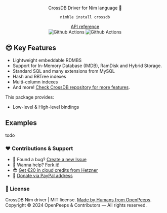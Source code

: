 <p align="center">CrossDB Driver for Nim language 👑</p>
<p align="center"><code>nimble install crossdb</code></p>
<p align="center">
  <a href="https://github.com/">API reference</a><br>
  <img src="https://github.com/openpeeps/crossdb-nim/workflows/test/badge.svg" alt="Github Actions">  <img src="https://github.com/openpeeps/crossdb-nim/workflows/docs/badge.svg" alt="Github Actions">
</p>

## 😍 Key Features
- Lightweight embeddable RDMBS
- Support for In-Memory Database (IMDB), RamDisk and Hybrid Storage.
- Standard SQL and many extensions from MySQL
- Hash and RBTree indexes
- Multi-column indexes
- And more! [Check CrossDB repository for more features](https://github.com/crossdb-org/crossdb).

This package provides:
- Low-level & High-level bindings

## Examples
todo

### ❤ Contributions & Support
- 🐛 Found a bug? [Create a new Issue](https://github.com/openpeeps/crossdb-nim/issues)
- 👋 Wanna help? [Fork it!](https://github.com/openpeeps/crossdb-nim/fork)
- 😎 [Get €20 in cloud credits from Hetzner](https://hetzner.cloud/?ref=Hm0mYGM9NxZ4)
- 🥰 [Donate via PayPal address](https://www.paypal.com/donate/?hosted_button_id=RJK3ZTDWPL55C)

### 🎩 License
CrossDB Nim driver | MIT license. [Made by Humans from OpenPeeps](https://github.com/openpeeps).<br>
Copyright &copy; 2024 OpenPeeps & Contributors &mdash; All rights reserved.
